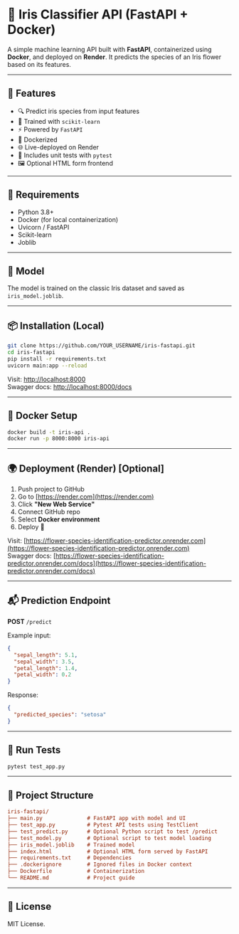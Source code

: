 # 🌸 Iris Classifier API (FastAPI + Docker)

A simple machine learning API built with **FastAPI**, containerized using **Docker**, and deployed on **Render**. It predicts the species of an Iris flower based on its features.

---

## 🚀 Features

- 🔍 Predict iris species from input features
- 🧠 Trained with `scikit-learn`
- ⚡ Powered by `FastAPI`
- 🐳 Dockerized
- 🌐 Live-deployed on Render
- 🧪 Includes unit tests with `pytest`
- 🖼️ Optional HTML form frontend

---

## 🔧 Requirements

- Python 3.8+
- Docker (for local containerization)
- Uvicorn / FastAPI
- Scikit-learn
- Joblib

---

## 🧠 Model

The model is trained on the classic Iris dataset and saved as `iris_model.joblib`.

---

## 📦 Installation (Local)

```bash
git clone https://github.com/YOUR_USERNAME/iris-fastapi.git
cd iris-fastapi
pip install -r requirements.txt
uvicorn main:app --reload
```

Visit: [http://localhost:8000](http://localhost:8000)  
Swagger docs: [http://localhost:8000/docs](http://localhost:8000/docs)

---

## 🐳 Docker Setup

```bash
docker build -t iris-api .
docker run -p 8000:8000 iris-api
```

---

## 🌍 Deployment (Render) [Optional]

1. Push project to GitHub
2. Go to [https://render.com](https://render.com)
3. Click **"New Web Service"**
4. Connect GitHub repo
5. Select **Docker environment**
6. Deploy 🚀

Visit: [https://flower-species-identification-predictor.onrender.com](https://flower-species-identification-predictor.onrender.com)  
Swagger docs: [https://flower-species-identification-predictor.onrender.com/docs](https://flower-species-identification-predictor.onrender.com/docs)

---

## 📬 Prediction Endpoint

**POST** `/predict`

Example input:

```json
{
  "sepal_length": 5.1,
  "sepal_width": 3.5,
  "petal_length": 1.4,
  "petal_width": 0.2
}
```

Response:

```json
{
  "predicted_species": "setosa"
}
```

---

## 🧪 Run Tests

```bash
pytest test_app.py
```

---

## 📁 Project Structure

```ini
iris-fastapi/
├── main.py              # FastAPI app with model and UI
├── test_app.py          # Pytest API tests using TestClient
├── test_predict.py      # Optional Python script to test /predict
├── test_model.py        # Optional script to test model loading
├── iris_model.joblib    # Trained model
├── index.html           # Optional HTML form served by FastAPI
├── requirements.txt     # Dependencies
├── .dockerignore        # Ignored files in Docker context
├── Dockerfile           # Containerization
└── README.md            # Project guide
```

---

## 📄 License

MIT License.
